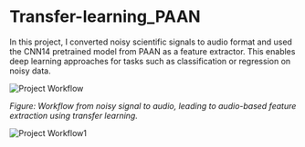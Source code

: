# Transfer-learning_PAAN

In this project, I converted noisy scientific signals to audio format and used the CNN14 pretrained model from PAAN as a feature extractor. This enables deep learning approaches for tasks such as classification or regression on noisy data. 


![Project Workflow](https://github.com/user-attachments/assets/b0df25c6-f1b1-48e4-9502-d2e4e84e7078)

*Figure: Workflow from noisy signal to audio, leading to audio-based feature extraction using transfer learning.*


![Project Workflow1]([https://github.com/user-attachments/assets/b0df25c6-f1b1-48e4-9502-d2e4e84e7078](https://github.com/user-attachments/assets/2b5f8593-8807-4a8e-8ab4-bb679336fbd3))
 
